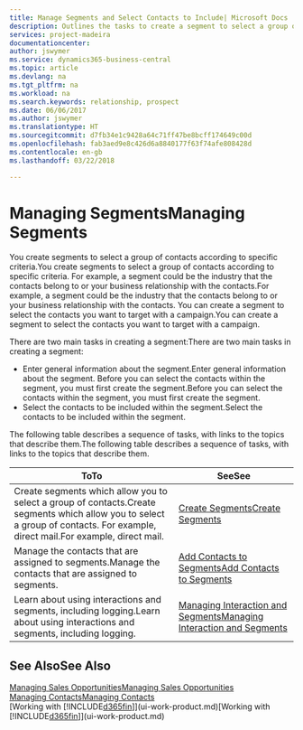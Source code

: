 ```yaml
---
title: Manage Segments and Select Contacts to Include| Microsoft Docs
description: Outlines the tasks to create a segment to select a group of contacts according to specific criteria, for example, contacts in a particular industry that you want to target.
services: project-madeira
documentationcenter: 
author: jswymer
ms.service: dynamics365-business-central
ms.topic: article
ms.devlang: na
ms.tgt_pltfrm: na
ms.workload: na
ms.search.keywords: relationship, prospect
ms.date: 06/06/2017
ms.author: jswymer
ms.translationtype: HT
ms.sourcegitcommit: d7fb34e1c9428a64c71ff47be8bcff174649c00d
ms.openlocfilehash: fab3aed9e8c426d6a8840177f63f74afe808428d
ms.contentlocale: en-gb
ms.lasthandoff: 03/22/2018

---
```

# <a name="managing-segments"></a><span data-ttu-id="dc43d-103">Managing Segments</span><span class="sxs-lookup"><span data-stu-id="dc43d-103">Managing Segments</span></span>
<span data-ttu-id="dc43d-104">You create segments to select a group of contacts according to specific criteria.</span><span class="sxs-lookup"><span data-stu-id="dc43d-104">You create segments to select a group of contacts according to specific criteria.</span></span> <span data-ttu-id="dc43d-105">For example, a segment could be the industry that the contacts belong to or your business relationship with the contacts.</span><span class="sxs-lookup"><span data-stu-id="dc43d-105">For example, a segment could be the industry that the contacts belong to or your business relationship with the contacts.</span></span> <span data-ttu-id="dc43d-106">You can create a segment to select the contacts you want to target with a campaign.</span><span class="sxs-lookup"><span data-stu-id="dc43d-106">You can create a segment to select the contacts you want to target with a campaign.</span></span>

<span data-ttu-id="dc43d-107">There are two main tasks in creating a segment:</span><span class="sxs-lookup"><span data-stu-id="dc43d-107">There are two main tasks in creating a segment:</span></span>

* <span data-ttu-id="dc43d-108">Enter general information about the segment.</span><span class="sxs-lookup"><span data-stu-id="dc43d-108">Enter general information about the segment.</span></span> <span data-ttu-id="dc43d-109">Before you can select the contacts within the segment, you must first create the segment.</span><span class="sxs-lookup"><span data-stu-id="dc43d-109">Before you can select the contacts within the segment, you must first create the segment.</span></span>
* <span data-ttu-id="dc43d-110">Select the contacts to be included within the segment.</span><span class="sxs-lookup"><span data-stu-id="dc43d-110">Select the contacts to be included within the segment.</span></span>

<span data-ttu-id="dc43d-111">The following table describes a sequence of tasks, with links to the topics that describe them.</span><span class="sxs-lookup"><span data-stu-id="dc43d-111">The following table describes a sequence of tasks, with links to the topics that describe them.</span></span> 

| <span data-ttu-id="dc43d-112">To</span><span class="sxs-lookup"><span data-stu-id="dc43d-112">To</span></span> | <span data-ttu-id="dc43d-113">See</span><span class="sxs-lookup"><span data-stu-id="dc43d-113">See</span></span> |
| --- | --- |
| <span data-ttu-id="dc43d-114">Create segments which allow you to select a group of contacts.</span><span class="sxs-lookup"><span data-stu-id="dc43d-114">Create segments which allow you to select a group of contacts.</span></span> <span data-ttu-id="dc43d-115">For example, direct mail.</span><span class="sxs-lookup"><span data-stu-id="dc43d-115">For example, direct mail.</span></span> |[<span data-ttu-id="dc43d-116">Create Segments</span><span class="sxs-lookup"><span data-stu-id="dc43d-116">Create Segments</span></span>](marketing-how-create-segment.md) |
| <span data-ttu-id="dc43d-117">Manage the contacts that are assigned to segments.</span><span class="sxs-lookup"><span data-stu-id="dc43d-117">Manage the contacts that are assigned to segments.</span></span> |[<span data-ttu-id="dc43d-118">Add Contacts to Segments</span><span class="sxs-lookup"><span data-stu-id="dc43d-118">Add Contacts to Segments</span></span>](marketing-add-contact-segment.md) |
| <span data-ttu-id="dc43d-119">Learn about using interactions and segments, including logging.</span><span class="sxs-lookup"><span data-stu-id="dc43d-119">Learn about using interactions and segments, including logging.</span></span> |[<span data-ttu-id="dc43d-120">Managing Interaction and Segments</span><span class="sxs-lookup"><span data-stu-id="dc43d-120">Managing Interaction and Segments</span></span>](marketing-interaction-segments.md) |

## <a name="see-also"></a><span data-ttu-id="dc43d-121">See Also</span><span class="sxs-lookup"><span data-stu-id="dc43d-121">See Also</span></span>
[<span data-ttu-id="dc43d-122">Managing Sales Opportunities</span><span class="sxs-lookup"><span data-stu-id="dc43d-122">Managing Sales Opportunities</span></span>](marketing-manage-sales-opportunities.md)  
[<span data-ttu-id="dc43d-123">Managing Contacts</span><span class="sxs-lookup"><span data-stu-id="dc43d-123">Managing Contacts</span></span>](marketing-contacts.md)  
<span data-ttu-id="dc43d-124">[Working with [!INCLUDE[d365fin](includes/d365fin_md.md)]](ui-work-product.md)</span><span class="sxs-lookup"><span data-stu-id="dc43d-124">[Working with [!INCLUDE[d365fin](includes/d365fin_md.md)]](ui-work-product.md)</span></span>

